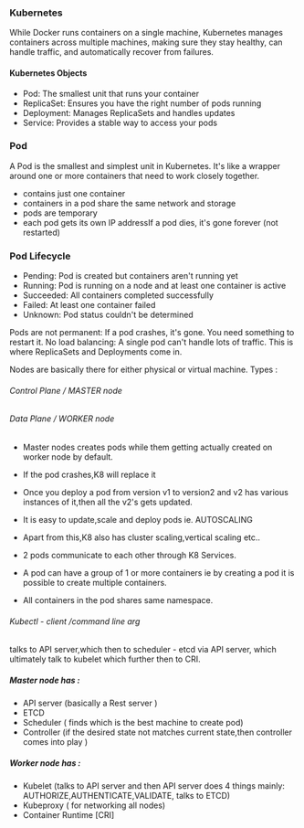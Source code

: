 ### Kubernetes
While Docker runs containers on a single machine, Kubernetes manages containers across multiple machines, making sure they stay healthy, can handle traffic, and automatically recover from failures.

#### Kubernetes Objects
- Pod: The smallest unit that runs your container
- ReplicaSet: Ensures you have the right number of pods running
- Deployment: Manages ReplicaSets and handles updates
- Service: Provides a stable way to access your pods

### Pod
A Pod is the smallest and simplest unit in Kubernetes. It's like a wrapper around one or more containers that need to work closely together.
- contains just one container
- containers in a pod share the same network and storage
- pods are temporary 
- each pod gets its own IP addressIf a pod dies, it's gone forever (not restarted)

### Pod Lifecycle
- Pending: Pod is created but containers aren't running yet
- Running: Pod is running on a node and at least one container is active
- Succeeded: All containers completed successfully
- Failed: At least one container failed
- Unknown: Pod status couldn't be determined

Pods are not permanent: If a pod crashes, it's gone. You need something to restart it. No load balancing: A single pod can't handle lots of traffic. This is where ReplicaSets and Deployments come in.

Nodes are basically there for either physical or virtual machine.
Types :
###### Control Plane / MASTER node
###### Data Plane / WORKER node

- Master nodes creates pods while them getting actually created on worker node by default.
- If the pod crashes,K8 will replace it
- Once you deploy a pod from version v1 to version2 and v2 has various instances of it,then all the v2's gets updated.
- It is easy to update,scale and deploy pods ie. AUTOSCALING
- Apart from this,K8 also has cluster scaling,vertical scaling etc..

- 2 pods communicate to each other through K8 Services.
- A pod can have a group of 1 or more containers ie by creating a pod it is possible to create multiple containers.
- All containers in the pod shares same namespace.

###### Kubectl - client /command line arg
talks to API server,which then to scheduler - etcd via API server, which ultimately talk to kubelet which further then to CRI.
##### Master node has :

- API server (basically a Rest server )
- ETCD
- Scheduler ( finds which is the best machine to create pod)
- Controller (if the desired state not matches current state,then controller comes into play )

##### Worker node has :

- Kubelet (talks to API server and then API server does 4 things mainly: AUTHORIZE,AUTHENTICATE,VALIDATE, talks to ETCD)
- Kubeproxy ( for networking all nodes)
- Container Runtime [CRI]
